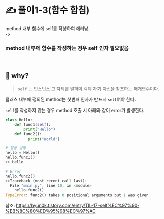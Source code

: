 ​

# ✍️ 풀이1-3(함수 합침)
method 내부 함수에 self를 작성하여 에러남.<br/>
-> 
### method 내부에 함수를 작성하는 경우 self 인자 필요없음 

<br/>

## 🤔 why?
> ```self``` 는 인스턴스 그 자체를 말하며 객체 자기 자신을 참조하는 매개변수이다.

클래스 내부에 정의된 method는 첫번째 인자가 반드시 ```self```여야 한다.

```self```를 작성하지 않는 경우 method 호출 시 아래와 같이 error가 발생한다. 
```python
class Hello:
    def func1(self):
        print("Hello")
    def func2():
          print("World")

# 정상 실행
hello = Hello()
hello.func1()
>> Hello

# Error 
hello.func2()
>>Traceback (most recent call last):
  File "main.py", line 10, in <module>
    hello.func2()
TypeError: func2() takes 0 positional arguments but 1 was given
```

참조: https://hyun0k.tistory.com/entry/TIL-17-self%EC%97%90-%EB%8C%80%ED%95%98%EC%97%AC 


